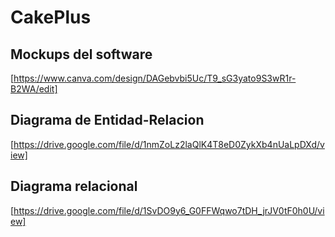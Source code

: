 # CakePlus

## Mockups del software
[https://www.canva.com/design/DAGebvbi5Uc/T9_sG3yato9S3wR1r-B2WA/edit]

## Diagrama de Entidad-Relacion
[https://drive.google.com/file/d/1nmZoLz2laQlK4T8eD0ZykXb4nUaLpDXd/view]

## Diagrama relacional
[https://drive.google.com/file/d/1SvDO9y6_G0FFWqwo7tDH_jrJV0tF0h0U/view]